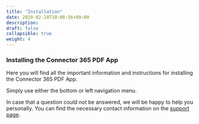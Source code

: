 ```yaml
---
title: "Installation"
date: 2020-02-28T10:08:56+09:00
description: 
draft: false
collapsible: true
weight: 4
---
```

### Installing the Connector 365 PDF App

Here you will find all the important information and instructions for installing the Connector 365 PDF App.

Simply use either the bottom or left navigation menu.

In case that a question could not be answered, we will be happy to help you personally. You can find the necessary contact information on the [support page](en-us/apps/help-and-support/).